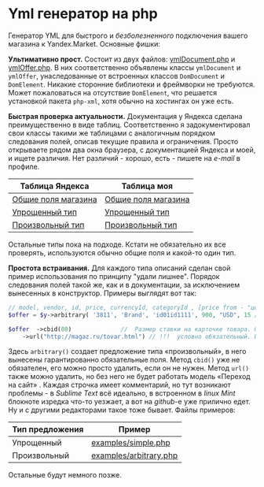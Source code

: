 Yml генератор на php
============

Генератор YML для быстрого и *безболезненного* подключения вашего магазина к Yandex.Market. Основные фишки:

**Ультимативно прост.** Состоит из двух файлов: [ymlDocument.php](ymlDocument.php) и [ymlOffer.php](ymlOffer.php). В них соответственно объявлены классы `ymlDocument` и `ymlOffer`, унаследованные от встроенных классов `DomDocument` и `DomElement`. Никакие сторонние библиотеки и фреймворки не требуются. Может пожаловаться на отсутствие `DomElement`, что решается установкой пакета `php-xml`, хотя обычно на хостингах он уже есть.

**Быстрая проверка актуальности.** Документация у Яндекса сделана преимущественно в виде таблиц. Соответственно я задокументировал свои классы такими же таблицами с аналогичным порядком следования полей, описав текущие правила и ограничения. Просто открываете рядом два окна браузера, с документацией Яндекса и моей, и ищете различия. Нет различий - хорошо, есть - пишете на *e-mail* в профиле.

Таблица Яндекса																			| 	Таблица моя		
----------------------- 																| ------------- 
[Общие поля магазина](https://yandex.ru/support/partnermarket/export/yml.html)			| [Общие поля магазина](docs/yml.md)
[Упрощенный тип](https://yandex.ru/support/partnermarket/offers.html)					| [Упрощенный тип](docs/simple.md)
[Произвольный тип](https://yandex.ru/support/partnermarket/export/vendor-model.html)	| [Произвольный тип](docs/arbitrary.md)

Остальные типы пока на подходе. Кстати не обязательно их все проверять, используются обычно общие поля и какой-то один тип.

**Простота встраивания.** Для каждого типа описаний сделан свой пример использования по принципу "удали лишнее". Порядок следования полей такой же, как и в документации, за исключением вынесенных в конструктор. Примеры выглядят вот так:
```php
// model, vendor, id, price, currencyId, categoryId	, [price from - "цена от ххх руб." ]
$offer = $y->arbitrary( '3811', 'Brand', 'id01id1111', 900, "USD", 15 /* , true*/ );

$offer	->cbid(80)				//	Размер ставки на карточке товара. 0,8 у.е.
	->url("http://magaz.ru/tovar.html")	// !!!	условно обязательный. URL страницы товара 
```
Здесь `arbitrary()` создает предложение типа «произвольный», в него вынесены гарантированно обязательные поля. Метод  `cbid()` уже не обязателен, его можно просто удалить, если он не нужен. Метод `url()` также можно удалить, но без него не будет работать модель «Переход на сайт» . Каждая строчка имеет комментарий, но тут возникают проблемы - в *Sublime Text* всё идеально, в встроенном в *linux Mint* блокноте изредка что-то уезжает, а вот на *github*-е уже прилично едет. Ну и с другими редакторами такое тоже бывает. Файлы примеров:

Тип предложения	| 	Пример
----------------| ------------- 
Упрощенный		| [examples/simple.php](examples/simple.php)
Произвольный 	| [examples/arbitrary.php](examples/arbitrary.php)

Остальные будут немного позже.
